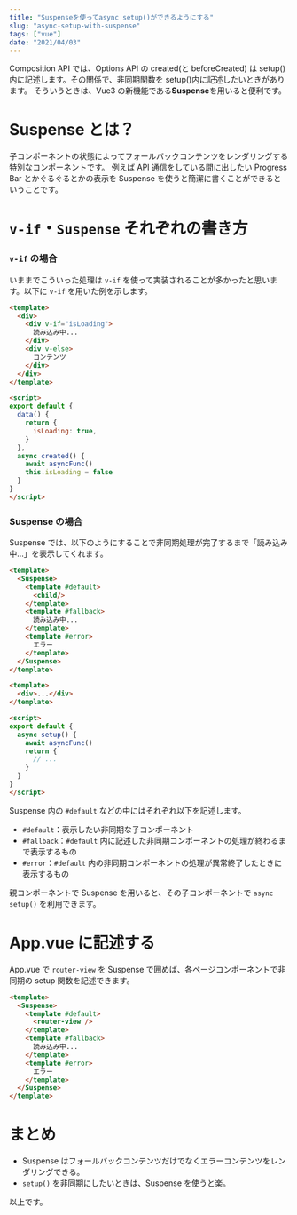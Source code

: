 ```yaml
---
title: "Suspenseを使ってasync setup()ができるようにする"
slug: "async-setup-with-suspense"
tags: ["vue"]
date: "2021/04/03"
---
```


Composition API では、Options API の created(と beforeCreated) は setup() 内に記述します。その関係で、非同期関数を setup()内に記述したいときがあります。
そういうときは、Vue3 の新機能である**Suspense**を用いると便利です。

# Suspense とは？

子コンポーネントの状態によってフォールバックコンテンツをレンダリングする特別なコンポーネントです。
例えば API 通信をしている間に出したい Progress Bar とかぐるぐるとかの表示を Suspense を使うと簡潔に書くことができるということです。

# `v-if`・`Suspense` それぞれの書き方

### `v-if` の場合
いままでこういった処理は `v-if` を使って実装されることが多かったと思います。以下に `v-if` を用いた例を示します。

```html [Sample.vue]
<template>
  <div>
    <div v-if="isLoading">
      読み込み中...
    </div>
    <div v-else>
      コンテンツ
    </div>
  </div>
</template>

<script>
export default {
  data() {
    return {
      isLoading: true,
    }
  },
  async created() {
    await asyncFunc()
    this.isLoading = false
  }
}
</script>
```

### Suspense の場合
Suspense では、以下のようにすることで非同期処理が完了するまで「読み込み中...」を表示してくれます。

```html [Parent.vue]
<template>
  <Suspense>
    <template #default>
      <child/>
    </template>
    <template #fallback>
      読み込み中...
    </template>
    <template #error>
      エラー
    </template>
  </Suspense>
</template>
```

```html [Child.vue]
<template>
  <div>...</div>
</template>

<script>
export default {
  async setup() {
    await asyncFunc()
    return {
      // ...
    }
  }
}
</script>
```

Suspense 内の `#default` などの中にはそれぞれ以下を記述します。

- `#default`：表示したい非同期な子コンポーネント
- `#fallback`：`#default` 内に記述した非同期コンポーネントの処理が終わるまで表示するもの
- `#error`：`#default` 内の非同期コンポーネントの処理が異常終了したときに表示するもの

親コンポーネントで Suspense を用いると、その子コンポーネントで `async setup()` を利用できます。


# App.vue に記述する

App.vue で `router-view` を Suspense で囲めば、各ページコンポーネントで非同期の setup 関数を記述できます。

```html [App.vue]
<template>
  <Suspense>
    <template #default>
      <router-view />
    </template>
    <template #fallback>
      読み込み中...
    </template>
    <template #error>
      エラー
    </template>
  </Suspense>
</template>
```

# まとめ

- Suspense はフォールバックコンテンツだけでなくエラーコンテンツをレンダリングできる。
- `setup()` を非同期にしたいときは、Suspense を使うと楽。

以上です。
